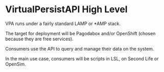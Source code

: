 VirtualPersistAPI High Level
============================

VPA runs under a fairly standard LAMP or *AMP stack.

The target for deployment will be Pagodabox and/or OpenShift (chosen because they are free services).

Consumers use the API to query and manage their data on the system.

In the main use case, consumers will be scripts in LSL, on Second Life or OpenSim.



